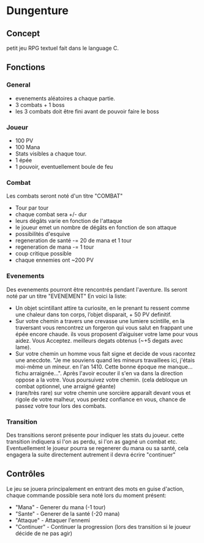 # Dungenture

## Concept

petit jeu RPG textuel fait dans le language C.

## Fonctions

### General

- evenements aléatoires a chaque partie.
- 3 combats + 1 boss
- les 3 combats doit être fini avant de pouvoir faire le boss

### Joueur

- 100 PV
- 100 Mana
- Stats visibles a chaque tour.
- 1 épée
- 1 pouvoir, eventuellement boule de feu

### Combat

Les combats seront noté d'un titre "COMBAT"

- Tour par tour
- chaque combat sera +/- dur
- leurs dégâts varie en fonction de l'attaque
- le joueur emet un nombre de dégâts en fonction de son attaque
- possibilités d'esquive
- regeneration de santé -= 20 de mana et 1 tour
- regeneration de mana -= 1 tour
- coup critique possible
- chaque ennemies ont ~200 PV

### Evenements

Des evenements pourront être rencontrés pendant l'aventure. Ils seront noté par un titre "EVENEMENT" En voici la liste:

- Un objet scintillant attire ta curiosite, en le prenant tu ressent comme une chaleur dans ton corps, l’objet disparait, + 50 PV definitif.
- Sur votre chemin a travers une crevasse une lumiere scintille, en la traversant vous rencontrez un forgeron qui vous salut en frappant une épée encore chaude. ils vous proposent d’aiguiser votre lame pour vous aidez. Vous Acceptez. meilleurs degats obtenus (~+5 degats avec lame).
- Sur votre chemin un homme vous fait signe et decide de vous racontez une anecdote. "Je me souviens quand les mineurs travaillees ici, j'étais moi-même un mineur. en l'an 1410. Cette bonne époque me manque... fichu arraignée...". Après l'avoir ecouter il s'en va dans la direction oppose a la votre. Vous poursuivez votre chemin. (cela debloque un combat optionnel, une arraigné géante)
- (rare/très rare) sur votre chemin une sorcière apparaît devant vous et rigole de votre malheur, vous perdez confiance en vous, chance de passez votre tour lors des combats.

### Transition

Des transitions seront présente pour indiquer les stats du joueur. cette transition indiquera si l'on as perdu, si l'on as gagné un combat etc. Eventuellement le joueur pourra se regenerer du mana ou sa santé, cela engagera la suite directement autrement il devra écrire "continuer"

## Contrôles

Le jeu se jouera principalement en entrant des mots en guise d'action, chaque commande possible sera noté lors du moment présent:

- "Mana" - Generer du mana (-1 tour)
- "Sante" - Generer de la santé (-20 mana)
- "Attaque" - Attaquer l'ennemi
- "Continuer" - Continuer la progression (lors des transition si le joueur décide de ne pas agir)
